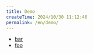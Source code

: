 ```yaml
---
title: Demo
createTime: 2024/10/30 11:12:46
permalink: /en/demo/
---
```


- [bar](./bar.md)
- [foo](./foo.md)
